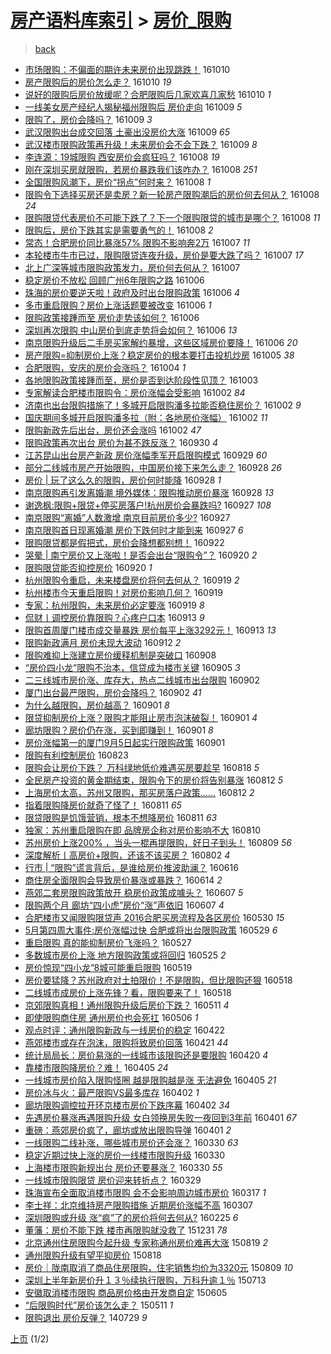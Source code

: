 [房产语料库索引](../../README.md)  > [房价_限购](房价_限购.md)
====
> [back](../README.md)

- [市场限购：不偏面的期许未来房价出现跳跌！](http://jkwz.applinzi.com/ittc/6887396341579252740.html#%E5%B8%82%E5%9C%BA%E9%99%90%E8%B4%AD%EF%BC%9A%E4%B8%8D%E5%81%8F%E9%9D%A2%E7%9A%84%E6%9C%9F%E8%AE%B8%E6%9C%AA%E6%9D%A5%E6%88%BF%E4%BB%B7%E5%87%BA%E7%8E%B0%E8%B7%B3%E8%B7%8C%EF%BC%81) 161010  
- [房产限购后的房价怎么走？](http://jkwz.applinzi.com/ittc/6887322892504663044.html#%E6%88%BF%E4%BA%A7%E9%99%90%E8%B4%AD%E5%90%8E%E7%9A%84%E6%88%BF%E4%BB%B7%E6%80%8E%E4%B9%88%E8%B5%B0%EF%BC%9F) 161010 *19* 
- [说好的限购后房价放缓呢？合肥限购后几家欢喜几家愁](http://jkwz.applinzi.com/ittc/6887314145107510277.html#%E8%AF%B4%E5%A5%BD%E7%9A%84%E9%99%90%E8%B4%AD%E5%90%8E%E6%88%BF%E4%BB%B7%E6%94%BE%E7%BC%93%E5%91%A2%EF%BC%9F%E5%90%88%E8%82%A5%E9%99%90%E8%B4%AD%E5%90%8E%E5%87%A0%E5%AE%B6%E6%AC%A2%E5%96%9C%E5%87%A0%E5%AE%B6%E6%84%81) 161010 *1* 
- [一线美女房产经纪人揭秘福州限购后 房价走向](http://jkwz.applinzi.com/ittc/6887074574469956612.html#%E4%B8%80%E7%BA%BF%E7%BE%8E%E5%A5%B3%E6%88%BF%E4%BA%A7%E7%BB%8F%E7%BA%AA%E4%BA%BA%E6%8F%AD%E7%A7%98%E7%A6%8F%E5%B7%9E%E9%99%90%E8%B4%AD%E5%90%8E+%E6%88%BF%E4%BB%B7%E8%B5%B0%E5%90%91) 161009 *5* 
- [限购了，房价会降吗？](http://jkwz.applinzi.com/ittc/6887059969295254533.html#%E9%99%90%E8%B4%AD%E4%BA%86%EF%BC%8C%E6%88%BF%E4%BB%B7%E4%BC%9A%E9%99%8D%E5%90%97%EF%BC%9F) 161009 *3* 
- [武汉限购出台成交回落 土豪出没房价大涨](http://jkwz.applinzi.com/ittc/6886912945279206405.html#%E6%AD%A6%E6%B1%89%E9%99%90%E8%B4%AD%E5%87%BA%E5%8F%B0%E6%88%90%E4%BA%A4%E5%9B%9E%E8%90%BD+%E5%9C%9F%E8%B1%AA%E5%87%BA%E6%B2%A1%E6%88%BF%E4%BB%B7%E5%A4%A7%E6%B6%A8) 161009 *65* 
- [武汉楼市限购政策再升级！未来房价会不会下跌？](http://jkwz.applinzi.com/ittc/6886895900835709956.html#%E6%AD%A6%E6%B1%89%E6%A5%BC%E5%B8%82%E9%99%90%E8%B4%AD%E6%94%BF%E7%AD%96%E5%86%8D%E5%8D%87%E7%BA%A7%EF%BC%81%E6%9C%AA%E6%9D%A5%E6%88%BF%E4%BB%B7%E4%BC%9A%E4%B8%8D%E4%BC%9A%E4%B8%8B%E8%B7%8C%EF%BC%9F) 161009 *8* 
- [李连源：19城限购 西安房价会疯狂吗？](http://jkwz.applinzi.com/ittc/6886741988900078596.html#%E6%9D%8E%E8%BF%9E%E6%BA%90%EF%BC%9A19%E5%9F%8E%E9%99%90%E8%B4%AD+%E8%A5%BF%E5%AE%89%E6%88%BF%E4%BB%B7%E4%BC%9A%E7%96%AF%E7%8B%82%E5%90%97%EF%BC%9F) 161008 *19* 
- [刚在深圳买房就限购，若房价暴跌我们该咋办？](http://jkwz.applinzi.com/ittc/6886678958958969861.html#%E5%88%9A%E5%9C%A8%E6%B7%B1%E5%9C%B3%E4%B9%B0%E6%88%BF%E5%B0%B1%E9%99%90%E8%B4%AD%EF%BC%8C%E8%8B%A5%E6%88%BF%E4%BB%B7%E6%9A%B4%E8%B7%8C%E6%88%91%E4%BB%AC%E8%AF%A5%E5%92%8B%E5%8A%9E%EF%BC%9F) 161008 *251* 
- [全国限购风潮下，房价“拐点”何时来？](http://jkwz.applinzi.com/ittc/6886568314112836613.html#%E5%85%A8%E5%9B%BD%E9%99%90%E8%B4%AD%E9%A3%8E%E6%BD%AE%E4%B8%8B%EF%BC%8C%E6%88%BF%E4%BB%B7%E2%80%9C%E6%8B%90%E7%82%B9%E2%80%9D%E4%BD%95%E6%97%B6%E6%9D%A5%EF%BC%9F) 161008 *1* 
- [限购令下选择买房还是卖房？新一轮房产限购潮后的房价何去何从？](http://jkwz.applinzi.com/ittc/6886632660687913988.html#%E9%99%90%E8%B4%AD%E4%BB%A4%E4%B8%8B%E9%80%89%E6%8B%A9%E4%B9%B0%E6%88%BF%E8%BF%98%E6%98%AF%E5%8D%96%E6%88%BF%EF%BC%9F%E6%96%B0%E4%B8%80%E8%BD%AE%E6%88%BF%E4%BA%A7%E9%99%90%E8%B4%AD%E6%BD%AE%E5%90%8E%E7%9A%84%E6%88%BF%E4%BB%B7%E4%BD%95%E5%8E%BB%E4%BD%95%E4%BB%8E%EF%BC%9F) 161008 *24* 
- [限购限贷代表房价不可能下跌了？下一个限购限贷的城市是哪个？](http://jkwz.applinzi.com/ittc/6886574880669041669.html#%E9%99%90%E8%B4%AD%E9%99%90%E8%B4%B7%E4%BB%A3%E8%A1%A8%E6%88%BF%E4%BB%B7%E4%B8%8D%E5%8F%AF%E8%83%BD%E4%B8%8B%E8%B7%8C%E4%BA%86%EF%BC%9F%E4%B8%8B%E4%B8%80%E4%B8%AA%E9%99%90%E8%B4%AD%E9%99%90%E8%B4%B7%E7%9A%84%E5%9F%8E%E5%B8%82%E6%98%AF%E5%93%AA%E4%B8%AA%EF%BC%9F) 161008 *11* 
- [限购后，房价下跌其实是需要勇气的！](http://jkwz.applinzi.com/ittc/6886572727372088325.html#%E9%99%90%E8%B4%AD%E5%90%8E%EF%BC%8C%E6%88%BF%E4%BB%B7%E4%B8%8B%E8%B7%8C%E5%85%B6%E5%AE%9E%E6%98%AF%E9%9C%80%E8%A6%81%E5%8B%87%E6%B0%94%E7%9A%84%EF%BC%81) 161008 *2* 
- [常态！合肥房价同比暴涨57%  限购不影响奔2万](http://jkwz.applinzi.com/ittc/6886213222297764868.html#%E5%B8%B8%E6%80%81%EF%BC%81%E5%90%88%E8%82%A5%E6%88%BF%E4%BB%B7%E5%90%8C%E6%AF%94%E6%9A%B4%E6%B6%A857%25++%E9%99%90%E8%B4%AD%E4%B8%8D%E5%BD%B1%E5%93%8D%E5%A5%942%E4%B8%87) 161007 *11* 
- [本轮楼市牛市已过，限购限贷连夜升级，房价是要大跌了吗？](http://jkwz.applinzi.com/ittc/6886187392951649284.html#%E6%9C%AC%E8%BD%AE%E6%A5%BC%E5%B8%82%E7%89%9B%E5%B8%82%E5%B7%B2%E8%BF%87%EF%BC%8C%E9%99%90%E8%B4%AD%E9%99%90%E8%B4%B7%E8%BF%9E%E5%A4%9C%E5%8D%87%E7%BA%A7%EF%BC%8C%E6%88%BF%E4%BB%B7%E6%98%AF%E8%A6%81%E5%A4%A7%E8%B7%8C%E4%BA%86%E5%90%97%EF%BC%9F) 161007 *17* 
- [北上广深等城市限购政策发力，房价何去何从？](http://jkwz.applinzi.com/ittc/6886060406891611141.html#%E5%8C%97%E4%B8%8A%E5%B9%BF%E6%B7%B1%E7%AD%89%E5%9F%8E%E5%B8%82%E9%99%90%E8%B4%AD%E6%94%BF%E7%AD%96%E5%8F%91%E5%8A%9B%EF%BC%8C%E6%88%BF%E4%BB%B7%E4%BD%95%E5%8E%BB%E4%BD%95%E4%BB%8E%EF%BC%9F) 161007  
- [稳定房价不放松 回顾广州6年限购之路](http://jkwz.applinzi.com/ittc/6885984394757538821.html#%E7%A8%B3%E5%AE%9A%E6%88%BF%E4%BB%B7%E4%B8%8D%E6%94%BE%E6%9D%BE+%E5%9B%9E%E9%A1%BE%E5%B9%BF%E5%B7%9E6%E5%B9%B4%E9%99%90%E8%B4%AD%E4%B9%8B%E8%B7%AF) 161006  
- [珠海的房价要逆天啦！政府及时出台限购政策](http://jkwz.applinzi.com/ittc/6885933366318203909.html#%E7%8F%A0%E6%B5%B7%E7%9A%84%E6%88%BF%E4%BB%B7%E8%A6%81%E9%80%86%E5%A4%A9%E5%95%A6%EF%BC%81%E6%94%BF%E5%BA%9C%E5%8F%8A%E6%97%B6%E5%87%BA%E5%8F%B0%E9%99%90%E8%B4%AD%E6%94%BF%E7%AD%96) 161006 *4* 
- [多市重启限购？房价上涨话题要被改变](http://jkwz.applinzi.com/ittc/6885833972336034820.html#%E5%A4%9A%E5%B8%82%E9%87%8D%E5%90%AF%E9%99%90%E8%B4%AD%EF%BC%9F%E6%88%BF%E4%BB%B7%E4%B8%8A%E6%B6%A8%E8%AF%9D%E9%A2%98%E8%A6%81%E8%A2%AB%E6%94%B9%E5%8F%98) 161006 *1* 
- [限购政策接踵而至 房价走势该如何？](http://jkwz.applinzi.com/ittc/6885916828852814853.html#%E9%99%90%E8%B4%AD%E6%94%BF%E7%AD%96%E6%8E%A5%E8%B8%B5%E8%80%8C%E8%87%B3+%E6%88%BF%E4%BB%B7%E8%B5%B0%E5%8A%BF%E8%AF%A5%E5%A6%82%E4%BD%95%EF%BC%9F) 161006  
- [深圳再次限购 中山房价到底走势将会如何？](http://jkwz.applinzi.com/ittc/6885891318215083013.html#%E6%B7%B1%E5%9C%B3%E5%86%8D%E6%AC%A1%E9%99%90%E8%B4%AD+%E4%B8%AD%E5%B1%B1%E6%88%BF%E4%BB%B7%E5%88%B0%E5%BA%95%E8%B5%B0%E5%8A%BF%E5%B0%86%E4%BC%9A%E5%A6%82%E4%BD%95%EF%BC%9F) 161006 *13* 
- [南京限购升级后二手房买家解约暴增，这些区域房价要降！](http://jkwz.applinzi.com/ittc/6885855713338852357.html#%E5%8D%97%E4%BA%AC%E9%99%90%E8%B4%AD%E5%8D%87%E7%BA%A7%E5%90%8E%E4%BA%8C%E6%89%8B%E6%88%BF%E4%B9%B0%E5%AE%B6%E8%A7%A3%E7%BA%A6%E6%9A%B4%E5%A2%9E%EF%BC%8C%E8%BF%99%E4%BA%9B%E5%8C%BA%E5%9F%9F%E6%88%BF%E4%BB%B7%E8%A6%81%E9%99%8D%EF%BC%81) 161006 *20* 
- [房产限购=抑制房价上涨？稳定房价的根本要打击投机炒房](http://jkwz.applinzi.com/ittc/6885480806264341509.html#%E6%88%BF%E4%BA%A7%E9%99%90%E8%B4%AD%3D%E6%8A%91%E5%88%B6%E6%88%BF%E4%BB%B7%E4%B8%8A%E6%B6%A8%EF%BC%9F%E7%A8%B3%E5%AE%9A%E6%88%BF%E4%BB%B7%E7%9A%84%E6%A0%B9%E6%9C%AC%E8%A6%81%E6%89%93%E5%87%BB%E6%8A%95%E6%9C%BA%E7%82%92%E6%88%BF) 161005 *38* 
- [合肥限购，安庆的房价会涨吗？](http://jkwz.applinzi.com/ittc/6885084132341711876.html#%E5%90%88%E8%82%A5%E9%99%90%E8%B4%AD%EF%BC%8C%E5%AE%89%E5%BA%86%E7%9A%84%E6%88%BF%E4%BB%B7%E4%BC%9A%E6%B6%A8%E5%90%97%EF%BC%9F) 161004 *1* 
- [各地限购政策接踵而至，房价是否到达阶段性见顶？](http://jkwz.applinzi.com/ittc/6884688327894107140.html#%E5%90%84%E5%9C%B0%E9%99%90%E8%B4%AD%E6%94%BF%E7%AD%96%E6%8E%A5%E8%B8%B5%E8%80%8C%E8%87%B3%EF%BC%8C%E6%88%BF%E4%BB%B7%E6%98%AF%E5%90%A6%E5%88%B0%E8%BE%BE%E9%98%B6%E6%AE%B5%E6%80%A7%E8%A7%81%E9%A1%B6%EF%BC%9F) 161003  
- [专家解读合肥楼市限购令：房价涨幅会受影响](http://jkwz.applinzi.com/ittc/6884530468027892740.html#%E4%B8%93%E5%AE%B6%E8%A7%A3%E8%AF%BB%E5%90%88%E8%82%A5%E6%A5%BC%E5%B8%82%E9%99%90%E8%B4%AD%E4%BB%A4%EF%BC%9A%E6%88%BF%E4%BB%B7%E6%B6%A8%E5%B9%85%E4%BC%9A%E5%8F%97%E5%BD%B1%E5%93%8D) 161002 *84* 
- [济南也出台限购措施了！多城开启限购潘多拉能否稳住房价？](http://jkwz.applinzi.com/ittc/6884454175919834117.html#%E6%B5%8E%E5%8D%97%E4%B9%9F%E5%87%BA%E5%8F%B0%E9%99%90%E8%B4%AD%E6%8E%AA%E6%96%BD%E4%BA%86%EF%BC%81%E5%A4%9A%E5%9F%8E%E5%BC%80%E5%90%AF%E9%99%90%E8%B4%AD%E6%BD%98%E5%A4%9A%E6%8B%89%E8%83%BD%E5%90%A6%E7%A8%B3%E4%BD%8F%E6%88%BF%E4%BB%B7%EF%BC%9F) 161002 *9* 
- [国庆期间多城开启限购潘多拉（附：各地房价涨幅）](http://jkwz.applinzi.com/ittc/6884383445307884548.html#%E5%9B%BD%E5%BA%86%E6%9C%9F%E9%97%B4%E5%A4%9A%E5%9F%8E%E5%BC%80%E5%90%AF%E9%99%90%E8%B4%AD%E6%BD%98%E5%A4%9A%E6%8B%89%EF%BC%88%E9%99%84%EF%BC%9A%E5%90%84%E5%9C%B0%E6%88%BF%E4%BB%B7%E6%B6%A8%E5%B9%85%EF%BC%89) 161002 *11* 
- [限购新政先后出台，房价还会涨吗](http://jkwz.applinzi.com/ittc/6884150212762797060.html#%E9%99%90%E8%B4%AD%E6%96%B0%E6%94%BF%E5%85%88%E5%90%8E%E5%87%BA%E5%8F%B0%EF%BC%8C%E6%88%BF%E4%BB%B7%E8%BF%98%E4%BC%9A%E6%B6%A8%E5%90%97) 161002 *47* 
- [限购政策再次出台 房价为甚不跌反涨？](http://jkwz.applinzi.com/ittc/6883573021108864005.html#%E9%99%90%E8%B4%AD%E6%94%BF%E7%AD%96%E5%86%8D%E6%AC%A1%E5%87%BA%E5%8F%B0+%E6%88%BF%E4%BB%B7%E4%B8%BA%E7%94%9A%E4%B8%8D%E8%B7%8C%E5%8F%8D%E6%B6%A8%EF%BC%9F) 160930 *4* 
- [江苏昆山出台房产新政 房价涨幅季军开启限购模式](http://jkwz.applinzi.com/ittc/6883061027003974660.html#%E6%B1%9F%E8%8B%8F%E6%98%86%E5%B1%B1%E5%87%BA%E5%8F%B0%E6%88%BF%E4%BA%A7%E6%96%B0%E6%94%BF+%E6%88%BF%E4%BB%B7%E6%B6%A8%E5%B9%85%E5%AD%A3%E5%86%9B%E5%BC%80%E5%90%AF%E9%99%90%E8%B4%AD%E6%A8%A1%E5%BC%8F) 160929 *60* 
- [部分二线城市房产开始限购，中国房价接下来怎么走？](http://jkwz.applinzi.com/ittc/6882916447675745284.html#%E9%83%A8%E5%88%86%E4%BA%8C%E7%BA%BF%E5%9F%8E%E5%B8%82%E6%88%BF%E4%BA%A7%E5%BC%80%E5%A7%8B%E9%99%90%E8%B4%AD%EF%BC%8C%E4%B8%AD%E5%9B%BD%E6%88%BF%E4%BB%B7%E6%8E%A5%E4%B8%8B%E6%9D%A5%E6%80%8E%E4%B9%88%E8%B5%B0%EF%BC%9F) 160928 *26* 
- [房价 | 玩了这么久的限购，房价何时能降](http://jkwz.applinzi.com/ittc/6882869799285163013.html#%E6%88%BF%E4%BB%B7+%7C+%E7%8E%A9%E4%BA%86%E8%BF%99%E4%B9%88%E4%B9%85%E7%9A%84%E9%99%90%E8%B4%AD%EF%BC%8C%E6%88%BF%E4%BB%B7%E4%BD%95%E6%97%B6%E8%83%BD%E9%99%8D) 160928 *1* 
- [南京限购再引发离婚潮 境外媒体：限购推动房价暴涨](http://jkwz.applinzi.com/ittc/6882857536356631557.html#%E5%8D%97%E4%BA%AC%E9%99%90%E8%B4%AD%E5%86%8D%E5%BC%95%E5%8F%91%E7%A6%BB%E5%A9%9A%E6%BD%AE+%E5%A2%83%E5%A4%96%E5%AA%92%E4%BD%93%EF%BC%9A%E9%99%90%E8%B4%AD%E6%8E%A8%E5%8A%A8%E6%88%BF%E4%BB%B7%E6%9A%B4%E6%B6%A8) 160928 *13* 
- [谢逸枫:限购+限贷+停买房落户!杭州房价会暴跌吗?](http://jkwz.applinzi.com/ittc/6882671312744498181.html#%E8%B0%A2%E9%80%B8%E6%9E%AB%3A%E9%99%90%E8%B4%AD%2B%E9%99%90%E8%B4%B7%2B%E5%81%9C%E4%B9%B0%E6%88%BF%E8%90%BD%E6%88%B7%21%E6%9D%AD%E5%B7%9E%E6%88%BF%E4%BB%B7%E4%BC%9A%E6%9A%B4%E8%B7%8C%E5%90%97%3F) 160927 *108* 
- [南京限购“离婚”人数激增 南京目前房价多少?](http://jkwz.applinzi.com/ittc/6882549853514630148.html#%E5%8D%97%E4%BA%AC%E9%99%90%E8%B4%AD%E2%80%9C%E7%A6%BB%E5%A9%9A%E2%80%9D%E4%BA%BA%E6%95%B0%E6%BF%80%E5%A2%9E+%E5%8D%97%E4%BA%AC%E7%9B%AE%E5%89%8D%E6%88%BF%E4%BB%B7%E5%A4%9A%E5%B0%91%3F) 160927  
- [南京限购首日现离婚潮 房价下跌何时才能到来](http://jkwz.applinzi.com/ittc/6882578894279934981.html#%E5%8D%97%E4%BA%AC%E9%99%90%E8%B4%AD%E9%A6%96%E6%97%A5%E7%8E%B0%E7%A6%BB%E5%A9%9A%E6%BD%AE+%E6%88%BF%E4%BB%B7%E4%B8%8B%E8%B7%8C%E4%BD%95%E6%97%B6%E6%89%8D%E8%83%BD%E5%88%B0%E6%9D%A5) 160927 *6* 
- [限购限贷都是假把式，房价会降想都别想！](http://jkwz.applinzi.com/ittc/6880780068665689092.html#%E9%99%90%E8%B4%AD%E9%99%90%E8%B4%B7%E9%83%BD%E6%98%AF%E5%81%87%E6%8A%8A%E5%BC%8F%EF%BC%8C%E6%88%BF%E4%BB%B7%E4%BC%9A%E9%99%8D%E6%83%B3%E9%83%BD%E5%88%AB%E6%83%B3%EF%BC%81) 160922  
- [哭晕 | 南宁房价又上涨啦！是否会出台“限购令”？](http://jkwz.applinzi.com/ittc/6879917783214720005.html#%E5%93%AD%E6%99%95+%7C+%E5%8D%97%E5%AE%81%E6%88%BF%E4%BB%B7%E5%8F%88%E4%B8%8A%E6%B6%A8%E5%95%A6%EF%BC%81%E6%98%AF%E5%90%A6%E4%BC%9A%E5%87%BA%E5%8F%B0%E2%80%9C%E9%99%90%E8%B4%AD%E4%BB%A4%E2%80%9D%EF%BC%9F) 160920 *2* 
- [限购限贷能否抑控房价](http://jkwz.applinzi.com/ittc/6879902154390782980.html#%E9%99%90%E8%B4%AD%E9%99%90%E8%B4%B7%E8%83%BD%E5%90%A6%E6%8A%91%E6%8E%A7%E6%88%BF%E4%BB%B7) 160920 *1* 
- [杭州限购令重启，未来楼盘房价将何去何从？](http://jkwz.applinzi.com/ittc/6879631761616667652.html#%E6%9D%AD%E5%B7%9E%E9%99%90%E8%B4%AD%E4%BB%A4%E9%87%8D%E5%90%AF%EF%BC%8C%E6%9C%AA%E6%9D%A5%E6%A5%BC%E7%9B%98%E6%88%BF%E4%BB%B7%E5%B0%86%E4%BD%95%E5%8E%BB%E4%BD%95%E4%BB%8E%EF%BC%9F) 160919 *2* 
- [杭州楼市今天重启限购！对房价影响几何？](http://jkwz.applinzi.com/ittc/6879599874164655108.html#%E6%9D%AD%E5%B7%9E%E6%A5%BC%E5%B8%82%E4%BB%8A%E5%A4%A9%E9%87%8D%E5%90%AF%E9%99%90%E8%B4%AD%EF%BC%81%E5%AF%B9%E6%88%BF%E4%BB%B7%E5%BD%B1%E5%93%8D%E5%87%A0%E4%BD%95%EF%BC%9F) 160919  
- [专家：杭州限购，未来房价必定要涨](http://jkwz.applinzi.com/ittc/6879513381672846341.html#%E4%B8%93%E5%AE%B6%EF%BC%9A%E6%9D%AD%E5%B7%9E%E9%99%90%E8%B4%AD%EF%BC%8C%E6%9C%AA%E6%9D%A5%E6%88%BF%E4%BB%B7%E5%BF%85%E5%AE%9A%E8%A6%81%E6%B6%A8) 160919 *8* 
- [侃财丨调控房价靠限购？心疼户口本](http://jkwz.applinzi.com/ittc/6877472003933602821.html#%E4%BE%83%E8%B4%A2%E4%B8%A8%E8%B0%83%E6%8E%A7%E6%88%BF%E4%BB%B7%E9%9D%A0%E9%99%90%E8%B4%AD%EF%BC%9F%E5%BF%83%E7%96%BC%E6%88%B7%E5%8F%A3%E6%9C%AC) 160913 *9* 
- [限购首周厦门楼市成交量暴跌 房价每平上涨3292元！](http://jkwz.applinzi.com/ittc/6877414720822313989.html#%E9%99%90%E8%B4%AD%E9%A6%96%E5%91%A8%E5%8E%A6%E9%97%A8%E6%A5%BC%E5%B8%82%E6%88%90%E4%BA%A4%E9%87%8F%E6%9A%B4%E8%B7%8C+%E6%88%BF%E4%BB%B7%E6%AF%8F%E5%B9%B3%E4%B8%8A%E6%B6%A83292%E5%85%83%EF%BC%81) 160913 *13* 
- [限购新政满月 房价未现大波动](http://jkwz.applinzi.com/ittc/6876912565493433349.html#%E9%99%90%E8%B4%AD%E6%96%B0%E6%94%BF%E6%BB%A1%E6%9C%88+%E6%88%BF%E4%BB%B7%E6%9C%AA%E7%8E%B0%E5%A4%A7%E6%B3%A2%E5%8A%A8) 160912 *2* 
- [限购难抑上涨建立房价缓释机制是突破口](http://jkwz.applinzi.com/ittc/6875426832215704581.html#%E9%99%90%E8%B4%AD%E9%9A%BE%E6%8A%91%E4%B8%8A%E6%B6%A8%E5%BB%BA%E7%AB%8B%E6%88%BF%E4%BB%B7%E7%BC%93%E9%87%8A%E6%9C%BA%E5%88%B6%E6%98%AF%E7%AA%81%E7%A0%B4%E5%8F%A3) 160908  
- [“房价四小龙”限购不治本，信贷成为楼市关键](http://jkwz.applinzi.com/ittc/6874377987524396037.html#%E2%80%9C%E6%88%BF%E4%BB%B7%E5%9B%9B%E5%B0%8F%E9%BE%99%E2%80%9D%E9%99%90%E8%B4%AD%E4%B8%8D%E6%B2%BB%E6%9C%AC%EF%BC%8C%E4%BF%A1%E8%B4%B7%E6%88%90%E4%B8%BA%E6%A5%BC%E5%B8%82%E5%85%B3%E9%94%AE) 160905 *3* 
- [二三线城市房价涨、库存大，热点二线城市出台限购](http://jkwz.applinzi.com/ittc/6873279556869424132.html#%E4%BA%8C%E4%B8%89%E7%BA%BF%E5%9F%8E%E5%B8%82%E6%88%BF%E4%BB%B7%E6%B6%A8%E3%80%81%E5%BA%93%E5%AD%98%E5%A4%A7%EF%BC%8C%E7%83%AD%E7%82%B9%E4%BA%8C%E7%BA%BF%E5%9F%8E%E5%B8%82%E5%87%BA%E5%8F%B0%E9%99%90%E8%B4%AD) 160902  
- [厦门出台最严限购，房价会降吗？](http://jkwz.applinzi.com/ittc/6873251164350579717.html#%E5%8E%A6%E9%97%A8%E5%87%BA%E5%8F%B0%E6%9C%80%E4%B8%A5%E9%99%90%E8%B4%AD%EF%BC%8C%E6%88%BF%E4%BB%B7%E4%BC%9A%E9%99%8D%E5%90%97%EF%BC%9F) 160902 *41* 
- [为什么越限购，房价越高？](http://jkwz.applinzi.com/ittc/6872915514082460677.html#%E4%B8%BA%E4%BB%80%E4%B9%88%E8%B6%8A%E9%99%90%E8%B4%AD%EF%BC%8C%E6%88%BF%E4%BB%B7%E8%B6%8A%E9%AB%98%EF%BC%9F) 160901 *8* 
- [限贷抑制房价上涨？限购才能阻止房市泡沫破裂！](http://jkwz.applinzi.com/ittc/6872890467712238596.html#%E9%99%90%E8%B4%B7%E6%8A%91%E5%88%B6%E6%88%BF%E4%BB%B7%E4%B8%8A%E6%B6%A8%EF%BC%9F%E9%99%90%E8%B4%AD%E6%89%8D%E8%83%BD%E9%98%BB%E6%AD%A2%E6%88%BF%E5%B8%82%E6%B3%A1%E6%B2%AB%E7%A0%B4%E8%A3%82%EF%BC%81) 160901 *4* 
- [廊坊限购？房价仍在涨，买到即赚到！](http://jkwz.applinzi.com/ittc/6872889057461404676.html#%E5%BB%8A%E5%9D%8A%E9%99%90%E8%B4%AD%EF%BC%9F%E6%88%BF%E4%BB%B7%E4%BB%8D%E5%9C%A8%E6%B6%A8%EF%BC%8C%E4%B9%B0%E5%88%B0%E5%8D%B3%E8%B5%9A%E5%88%B0%EF%BC%81) 160901 *8* 
- [房价涨幅第一的厦门9月5日起实行限购政策](http://jkwz.applinzi.com/ittc/6872840944289842181.html#%E6%88%BF%E4%BB%B7%E6%B6%A8%E5%B9%85%E7%AC%AC%E4%B8%80%E7%9A%84%E5%8E%A6%E9%97%A89%E6%9C%885%E6%97%A5%E8%B5%B7%E5%AE%9E%E8%A1%8C%E9%99%90%E8%B4%AD%E6%94%BF%E7%AD%96) 160901  
- [限购有利控制房价](http://jkwz.applinzi.com/ittc/6869399485284877316.html#%E9%99%90%E8%B4%AD%E6%9C%89%E5%88%A9%E6%8E%A7%E5%88%B6%E6%88%BF%E4%BB%B7) 160823  
- [限购会让房价下跌？ 万科绿地低价难遇买房要趁早](http://jkwz.applinzi.com/ittc/6867597883561477124.html#%E9%99%90%E8%B4%AD%E4%BC%9A%E8%AE%A9%E6%88%BF%E4%BB%B7%E4%B8%8B%E8%B7%8C%EF%BC%9F+%E4%B8%87%E7%A7%91%E7%BB%BF%E5%9C%B0%E4%BD%8E%E4%BB%B7%E9%9A%BE%E9%81%87%E4%B9%B0%E6%88%BF%E8%A6%81%E8%B6%81%E6%97%A9) 160818 *5* 
- [全民房产投资的黄金期结束，限购令下的房价将告别暴涨](http://jkwz.applinzi.com/ittc/6865592973802341380.html#%E5%85%A8%E6%B0%91%E6%88%BF%E4%BA%A7%E6%8A%95%E8%B5%84%E7%9A%84%E9%BB%84%E9%87%91%E6%9C%9F%E7%BB%93%E6%9D%9F%EF%BC%8C%E9%99%90%E8%B4%AD%E4%BB%A4%E4%B8%8B%E7%9A%84%E6%88%BF%E4%BB%B7%E5%B0%86%E5%91%8A%E5%88%AB%E6%9A%B4%E6%B6%A8) 160812 *5* 
- [上海房价太高，苏州又限购，那买房落户政策……](http://jkwz.applinzi.com/ittc/6865500833814414340.html#%E4%B8%8A%E6%B5%B7%E6%88%BF%E4%BB%B7%E5%A4%AA%E9%AB%98%EF%BC%8C%E8%8B%8F%E5%B7%9E%E5%8F%88%E9%99%90%E8%B4%AD%EF%BC%8C%E9%82%A3%E4%B9%B0%E6%88%BF%E8%90%BD%E6%88%B7%E6%94%BF%E7%AD%96%E2%80%A6%E2%80%A6) 160812 *2* 
- [指着限购降房价就奇了怪了！](http://jkwz.applinzi.com/ittc/6864992948378403844.html#%E6%8C%87%E7%9D%80%E9%99%90%E8%B4%AD%E9%99%8D%E6%88%BF%E4%BB%B7%E5%B0%B1%E5%A5%87%E4%BA%86%E6%80%AA%E4%BA%86%EF%BC%81) 160811 *65* 
- [限贷限购是饥饿营销，根本不想降房价](http://jkwz.applinzi.com/ittc/6864992948613284869.html#%E9%99%90%E8%B4%B7%E9%99%90%E8%B4%AD%E6%98%AF%E9%A5%A5%E9%A5%BF%E8%90%A5%E9%94%80%EF%BC%8C%E6%A0%B9%E6%9C%AC%E4%B8%8D%E6%83%B3%E9%99%8D%E6%88%BF%E4%BB%B7) 160811 *63* 
- [独家：苏州重启限购在即 品牌房企称对房价影响不大](http://jkwz.applinzi.com/ittc/6864688381203842053.html#%E7%8B%AC%E5%AE%B6%EF%BC%9A%E8%8B%8F%E5%B7%9E%E9%87%8D%E5%90%AF%E9%99%90%E8%B4%AD%E5%9C%A8%E5%8D%B3+%E5%93%81%E7%89%8C%E6%88%BF%E4%BC%81%E7%A7%B0%E5%AF%B9%E6%88%BF%E4%BB%B7%E5%BD%B1%E5%93%8D%E4%B8%8D%E5%A4%A7) 160810  
- [苏州房价上涨200% ，当头一棍再提限购，好日子到头！](http://jkwz.applinzi.com/ittc/6864451351236576260.html#%E8%8B%8F%E5%B7%9E%E6%88%BF%E4%BB%B7%E4%B8%8A%E6%B6%A8200%25+%EF%BC%8C%E5%BD%93%E5%A4%B4%E4%B8%80%E6%A3%8D%E5%86%8D%E6%8F%90%E9%99%90%E8%B4%AD%EF%BC%8C%E5%A5%BD%E6%97%A5%E5%AD%90%E5%88%B0%E5%A4%B4%EF%BC%81) 160809 *56* 
- [深度解析丨高房价+限购，还该不该买房？](http://jkwz.applinzi.com/ittc/6861708920015553541.html#%E6%B7%B1%E5%BA%A6%E8%A7%A3%E6%9E%90%E4%B8%A8%E9%AB%98%E6%88%BF%E4%BB%B7%2B%E9%99%90%E8%B4%AD%EF%BC%8C%E8%BF%98%E8%AF%A5%E4%B8%8D%E8%AF%A5%E4%B9%B0%E6%88%BF%EF%BC%9F) 160802 *4* 
- [行市 | “限购”谎言背后，是谁给房价推波助澜？](http://jkwz.applinzi.com/ittc/6844214210728559620.html#%E8%A1%8C%E5%B8%82+%7C+%E2%80%9C%E9%99%90%E8%B4%AD%E2%80%9D%E8%B0%8E%E8%A8%80%E8%83%8C%E5%90%8E%EF%BC%8C%E6%98%AF%E8%B0%81%E7%BB%99%E6%88%BF%E4%BB%B7%E6%8E%A8%E6%B3%A2%E5%8A%A9%E6%BE%9C%EF%BC%9F) 160616  
- [商住房全面限购会导致房价暴涨或暴跌？](http://jkwz.applinzi.com/ittc/6843583165888988165.html#%E5%95%86%E4%BD%8F%E6%88%BF%E5%85%A8%E9%9D%A2%E9%99%90%E8%B4%AD%E4%BC%9A%E5%AF%BC%E8%87%B4%E6%88%BF%E4%BB%B7%E6%9A%B4%E6%B6%A8%E6%88%96%E6%9A%B4%E8%B7%8C%EF%BC%9F) 160614 *2* 
- [燕郊二套房限购政策放开 稳房价政策成噱头？](http://jkwz.applinzi.com/ittc/6840973954793341957.html#%E7%87%95%E9%83%8A%E4%BA%8C%E5%A5%97%E6%88%BF%E9%99%90%E8%B4%AD%E6%94%BF%E7%AD%96%E6%94%BE%E5%BC%80+%E7%A8%B3%E6%88%BF%E4%BB%B7%E6%94%BF%E7%AD%96%E6%88%90%E5%99%B1%E5%A4%B4%EF%BC%9F) 160607 *5* 
- [限购两个月  廊坊“四小虎”房价“涨”声依旧](http://jkwz.applinzi.com/ittc/6840927351206315013.html#%E9%99%90%E8%B4%AD%E4%B8%A4%E4%B8%AA%E6%9C%88++%E5%BB%8A%E5%9D%8A%E2%80%9C%E5%9B%9B%E5%B0%8F%E8%99%8E%E2%80%9D%E6%88%BF%E4%BB%B7%E2%80%9C%E6%B6%A8%E2%80%9D%E5%A3%B0%E4%BE%9D%E6%97%A7) 160607 *4* 
- [合肥楼市又闻限购限贷声 2016合肥买房流程及各区房价](http://jkwz.applinzi.com/ittc/6837978080450446340.html#%E5%90%88%E8%82%A5%E6%A5%BC%E5%B8%82%E5%8F%88%E9%97%BB%E9%99%90%E8%B4%AD%E9%99%90%E8%B4%B7%E5%A3%B0+2016%E5%90%88%E8%82%A5%E4%B9%B0%E6%88%BF%E6%B5%81%E7%A8%8B%E5%8F%8A%E5%90%84%E5%8C%BA%E6%88%BF%E4%BB%B7) 160530 *15* 
- [5月第四周大事件:房价涨幅过快 合肥或将出台限购政策](http://jkwz.applinzi.com/ittc/6837539045043078149.html#5%E6%9C%88%E7%AC%AC%E5%9B%9B%E5%91%A8%E5%A4%A7%E4%BA%8B%E4%BB%B6%3A%E6%88%BF%E4%BB%B7%E6%B6%A8%E5%B9%85%E8%BF%87%E5%BF%AB+%E5%90%88%E8%82%A5%E6%88%96%E5%B0%86%E5%87%BA%E5%8F%B0%E9%99%90%E8%B4%AD%E6%94%BF%E7%AD%96) 160529 *6* 
- [重启限购 真的能抑制房价飞涨吗？](http://jkwz.applinzi.com/ittc/6836687739097187332.html#%E9%87%8D%E5%90%AF%E9%99%90%E8%B4%AD+%E7%9C%9F%E7%9A%84%E8%83%BD%E6%8A%91%E5%88%B6%E6%88%BF%E4%BB%B7%E9%A3%9E%E6%B6%A8%E5%90%97%EF%BC%9F) 160527  
- [多数城市房价上涨 地方限购政策或将回归](http://jkwz.applinzi.com/ittc/6836169755928822788.html#%E5%A4%9A%E6%95%B0%E5%9F%8E%E5%B8%82%E6%88%BF%E4%BB%B7%E4%B8%8A%E6%B6%A8+%E5%9C%B0%E6%96%B9%E9%99%90%E8%B4%AD%E6%94%BF%E7%AD%96%E6%88%96%E5%B0%86%E5%9B%9E%E5%BD%92) 160525 *2* 
- [房价惊现“四小龙”8城可能重启限购](http://jkwz.applinzi.com/ittc/6833864898823848964.html#%E6%88%BF%E4%BB%B7%E6%83%8A%E7%8E%B0%E2%80%9C%E5%9B%9B%E5%B0%8F%E9%BE%99%E2%80%9D8%E5%9F%8E%E5%8F%AF%E8%83%BD%E9%87%8D%E5%90%AF%E9%99%90%E8%B4%AD) 160519  
- [房价要猛降？苏州政府对土拍限价！不是限购，但比限购还狠](http://jkwz.applinzi.com/ittc/6833691535987966980.html#%E6%88%BF%E4%BB%B7%E8%A6%81%E7%8C%9B%E9%99%8D%EF%BC%9F%E8%8B%8F%E5%B7%9E%E6%94%BF%E5%BA%9C%E5%AF%B9%E5%9C%9F%E6%8B%8D%E9%99%90%E4%BB%B7%EF%BC%81%E4%B8%8D%E6%98%AF%E9%99%90%E8%B4%AD%EF%BC%8C%E4%BD%86%E6%AF%94%E9%99%90%E8%B4%AD%E8%BF%98%E7%8B%A0) 160518  
- [二线城市成房价上涨先锋？看，限购要来了！](http://jkwz.applinzi.com/ittc/6833625309509059589.html#%E4%BA%8C%E7%BA%BF%E5%9F%8E%E5%B8%82%E6%88%90%E6%88%BF%E4%BB%B7%E4%B8%8A%E6%B6%A8%E5%85%88%E9%94%8B%EF%BC%9F%E7%9C%8B%EF%BC%8C%E9%99%90%E8%B4%AD%E8%A6%81%E6%9D%A5%E4%BA%86%EF%BC%81) 160518  
- [京郊限购真相！通州限购升级后房价下跌？](http://jkwz.applinzi.com/ittc/6831097329331209221.html#%E4%BA%AC%E9%83%8A%E9%99%90%E8%B4%AD%E7%9C%9F%E7%9B%B8%EF%BC%81%E9%80%9A%E5%B7%9E%E9%99%90%E8%B4%AD%E5%8D%87%E7%BA%A7%E5%90%8E%E6%88%BF%E4%BB%B7%E4%B8%8B%E8%B7%8C%EF%BC%9F) 160511 *4* 
- [即使限购商住房 通州房价也会死扛](http://jkwz.applinzi.com/ittc/6828896735908594693.html#%E5%8D%B3%E4%BD%BF%E9%99%90%E8%B4%AD%E5%95%86%E4%BD%8F%E6%88%BF+%E9%80%9A%E5%B7%9E%E6%88%BF%E4%BB%B7%E4%B9%9F%E4%BC%9A%E6%AD%BB%E6%89%9B) 160506 *1* 
- [观点时评：通州限购新政与一线房价的稳定](http://jkwz.applinzi.com/ittc/6823713647213675525.html#%E8%A7%82%E7%82%B9%E6%97%B6%E8%AF%84%EF%BC%9A%E9%80%9A%E5%B7%9E%E9%99%90%E8%B4%AD%E6%96%B0%E6%94%BF%E4%B8%8E%E4%B8%80%E7%BA%BF%E6%88%BF%E4%BB%B7%E7%9A%84%E7%A8%B3%E5%AE%9A) 160422  
- [燕郊楼市或存在泡沫，限购将致房价回落](http://jkwz.applinzi.com/ittc/6823487467688559621.html#%E7%87%95%E9%83%8A%E6%A5%BC%E5%B8%82%E6%88%96%E5%AD%98%E5%9C%A8%E6%B3%A1%E6%B2%AB%EF%BC%8C%E9%99%90%E8%B4%AD%E5%B0%86%E8%87%B4%E6%88%BF%E4%BB%B7%E5%9B%9E%E8%90%BD) 160421 *44* 
- [统计局局长：房价易涨的一线城市该限购还是要限购](http://jkwz.applinzi.com/ittc/6823097320090371077.html#%E7%BB%9F%E8%AE%A1%E5%B1%80%E5%B1%80%E9%95%BF%EF%BC%9A%E6%88%BF%E4%BB%B7%E6%98%93%E6%B6%A8%E7%9A%84%E4%B8%80%E7%BA%BF%E5%9F%8E%E5%B8%82%E8%AF%A5%E9%99%90%E8%B4%AD%E8%BF%98%E6%98%AF%E8%A6%81%E9%99%90%E8%B4%AD) 160420 *4* 
- [靠楼市限购降房价？难！](http://jkwz.applinzi.com/ittc/6816017739055367173.html#%E9%9D%A0%E6%A5%BC%E5%B8%82%E9%99%90%E8%B4%AD%E9%99%8D%E6%88%BF%E4%BB%B7%EF%BC%9F%E9%9A%BE%EF%BC%81) 160405 *24* 
- [一线城市房价陷入限购怪圈 越是限购越是涨 无法避免](http://jkwz.applinzi.com/ittc/6817139807213847556.html#%E4%B8%80%E7%BA%BF%E5%9F%8E%E5%B8%82%E6%88%BF%E4%BB%B7%E9%99%B7%E5%85%A5%E9%99%90%E8%B4%AD%E6%80%AA%E5%9C%88+%E8%B6%8A%E6%98%AF%E9%99%90%E8%B4%AD%E8%B6%8A%E6%98%AF%E6%B6%A8+%E6%97%A0%E6%B3%95%E9%81%BF%E5%85%8D) 160405 *21* 
- [房价冰与火：最严限购VS最多库存](http://jkwz.applinzi.com/ittc/6816612533037171716.html#%E6%88%BF%E4%BB%B7%E5%86%B0%E4%B8%8E%E7%81%AB%EF%BC%9A%E6%9C%80%E4%B8%A5%E9%99%90%E8%B4%ADVS%E6%9C%80%E5%A4%9A%E5%BA%93%E5%AD%98) 160402 *1* 
- [廊坊限购调控拉开环京楼市房价下跌序幕](http://jkwz.applinzi.com/ittc/6816412340362675204.html#%E5%BB%8A%E5%9D%8A%E9%99%90%E8%B4%AD%E8%B0%83%E6%8E%A7%E6%8B%89%E5%BC%80%E7%8E%AF%E4%BA%AC%E6%A5%BC%E5%B8%82%E6%88%BF%E4%BB%B7%E4%B8%8B%E8%B7%8C%E5%BA%8F%E5%B9%95) 160402 *34* 
- [先遇房价暴涨再遇限购升级 女白领换房失败一夜回到3年前](http://jkwz.applinzi.com/ittc/6816193640703460356.html#%E5%85%88%E9%81%87%E6%88%BF%E4%BB%B7%E6%9A%B4%E6%B6%A8%E5%86%8D%E9%81%87%E9%99%90%E8%B4%AD%E5%8D%87%E7%BA%A7+%E5%A5%B3%E7%99%BD%E9%A2%86%E6%8D%A2%E6%88%BF%E5%A4%B1%E8%B4%A5%E4%B8%80%E5%A4%9C%E5%9B%9E%E5%88%B03%E5%B9%B4%E5%89%8D) 160401 *67* 
- [重磅：燕郊房价疯了，廊坊或放出限购导弹](http://jkwz.applinzi.com/ittc/6816112017815372805.html#%E9%87%8D%E7%A3%85%EF%BC%9A%E7%87%95%E9%83%8A%E6%88%BF%E4%BB%B7%E7%96%AF%E4%BA%86%EF%BC%8C%E5%BB%8A%E5%9D%8A%E6%88%96%E6%94%BE%E5%87%BA%E9%99%90%E8%B4%AD%E5%AF%BC%E5%BC%B9) 160401 *2* 
- [一线限购二线补涨，哪些城市房价还会涨？](http://jkwz.applinzi.com/ittc/6815494029055624196.html#%E4%B8%80%E7%BA%BF%E9%99%90%E8%B4%AD%E4%BA%8C%E7%BA%BF%E8%A1%A5%E6%B6%A8%EF%BC%8C%E5%93%AA%E4%BA%9B%E5%9F%8E%E5%B8%82%E6%88%BF%E4%BB%B7%E8%BF%98%E4%BC%9A%E6%B6%A8%EF%BC%9F) 160330 *63* 
- [稳定近期过快上涨的房价一线楼市限购升级](http://jkwz.applinzi.com/ittc/6815452008492303365.html#%E7%A8%B3%E5%AE%9A%E8%BF%91%E6%9C%9F%E8%BF%87%E5%BF%AB%E4%B8%8A%E6%B6%A8%E7%9A%84%E6%88%BF%E4%BB%B7%E4%B8%80%E7%BA%BF%E6%A5%BC%E5%B8%82%E9%99%90%E8%B4%AD%E5%8D%87%E7%BA%A7) 160330  
- [上海楼市限购新规出台 房价还要暴涨？](http://jkwz.applinzi.com/ittc/6815402858681730052.html#%E4%B8%8A%E6%B5%B7%E6%A5%BC%E5%B8%82%E9%99%90%E8%B4%AD%E6%96%B0%E8%A7%84%E5%87%BA%E5%8F%B0+%E6%88%BF%E4%BB%B7%E8%BF%98%E8%A6%81%E6%9A%B4%E6%B6%A8%EF%BC%9F) 160330 *55* 
- [一线城市限购限贷 房价迎来转折点？](http://jkwz.applinzi.com/ittc/6814979917003359236.html#%E4%B8%80%E7%BA%BF%E5%9F%8E%E5%B8%82%E9%99%90%E8%B4%AD%E9%99%90%E8%B4%B7+%E6%88%BF%E4%BB%B7%E8%BF%8E%E6%9D%A5%E8%BD%AC%E6%8A%98%E7%82%B9%EF%BC%9F) 160329  
- [珠海宣布全面取消楼市限购 会不会影响周边城市房价](http://jkwz.applinzi.com/ittc/6810481416903066629.html#%E7%8F%A0%E6%B5%B7%E5%AE%A3%E5%B8%83%E5%85%A8%E9%9D%A2%E5%8F%96%E6%B6%88%E6%A5%BC%E5%B8%82%E9%99%90%E8%B4%AD+%E4%BC%9A%E4%B8%8D%E4%BC%9A%E5%BD%B1%E5%93%8D%E5%91%A8%E8%BE%B9%E5%9F%8E%E5%B8%82%E6%88%BF%E4%BB%B7) 160317 *1* 
- [李士祥：北京维持房产限购措施 近期房价涨幅不高](http://jkwz.applinzi.com/ittc/6806818161219339268.html#%E6%9D%8E%E5%A3%AB%E7%A5%A5%EF%BC%9A%E5%8C%97%E4%BA%AC%E7%BB%B4%E6%8C%81%E6%88%BF%E4%BA%A7%E9%99%90%E8%B4%AD%E6%8E%AA%E6%96%BD+%E8%BF%91%E6%9C%9F%E6%88%BF%E4%BB%B7%E6%B6%A8%E5%B9%85%E4%B8%8D%E9%AB%98) 160307  
- [深圳限购或升级 涨“疯”了的房价将何去何从?](http://jkwz.applinzi.com/ittc/6802680309699052548.html#%E6%B7%B1%E5%9C%B3%E9%99%90%E8%B4%AD%E6%88%96%E5%8D%87%E7%BA%A7+%E6%B6%A8%E2%80%9C%E7%96%AF%E2%80%9D%E4%BA%86%E7%9A%84%E6%88%BF%E4%BB%B7%E5%B0%86%E4%BD%95%E5%8E%BB%E4%BD%95%E4%BB%8E%3F) 160225 *6* 
- [董藩：房价不能下跌 楼市再限购就没救了](http://jkwz.applinzi.com/ittc/6782042437665162244.html#%E8%91%A3%E8%97%A9%EF%BC%9A%E6%88%BF%E4%BB%B7%E4%B8%8D%E8%83%BD%E4%B8%8B%E8%B7%8C+%E6%A5%BC%E5%B8%82%E5%86%8D%E9%99%90%E8%B4%AD%E5%B0%B1%E6%B2%A1%E6%95%91%E4%BA%86) 151231 *78* 
- [北京通州住房限购今起升级 专家称通州房价难再大涨](http://jkwz.applinzi.com/ittc/547650615714864214.html#%E5%8C%97%E4%BA%AC%E9%80%9A%E5%B7%9E%E4%BD%8F%E6%88%BF%E9%99%90%E8%B4%AD%E4%BB%8A%E8%B5%B7%E5%8D%87%E7%BA%A7+%E4%B8%93%E5%AE%B6%E7%A7%B0%E9%80%9A%E5%B7%9E%E6%88%BF%E4%BB%B7%E9%9A%BE%E5%86%8D%E5%A4%A7%E6%B6%A8) 150819 *2* 
- [通州限购升级有望平抑房价](http://jkwz.applinzi.com/ittc/547650615725074003.html#%E9%80%9A%E5%B7%9E%E9%99%90%E8%B4%AD%E5%8D%87%E7%BA%A7%E6%9C%89%E6%9C%9B%E5%B9%B3%E6%8A%91%E6%88%BF%E4%BB%B7) 150818  
- [房价｜陇南取消了商品住房限购，住宅销售均价为3320元](http://jkwz.applinzi.com/ittc/547650615608959117.html#%E6%88%BF%E4%BB%B7%EF%BD%9C%E9%99%87%E5%8D%97%E5%8F%96%E6%B6%88%E4%BA%86%E5%95%86%E5%93%81%E4%BD%8F%E6%88%BF%E9%99%90%E8%B4%AD%EF%BC%8C%E4%BD%8F%E5%AE%85%E9%94%80%E5%94%AE%E5%9D%87%E4%BB%B7%E4%B8%BA3320%E5%85%83) 150809 *10* 
- [深圳上半年新房价升１３％续执行限购，万科升逾１％](http://jkwz.applinzi.com/ittc/547650615056216659.html#%E6%B7%B1%E5%9C%B3%E4%B8%8A%E5%8D%8A%E5%B9%B4%E6%96%B0%E6%88%BF%E4%BB%B7%E5%8D%87%EF%BC%91%EF%BC%93%EF%BC%85%E7%BB%AD%E6%89%A7%E8%A1%8C%E9%99%90%E8%B4%AD%EF%BC%8C%E4%B8%87%E7%A7%91%E5%8D%87%E9%80%BE%EF%BC%91%EF%BC%85) 150713  
- [安徽取消楼市限购 商品房价格由开发商自定](http://jkwz.applinzi.com/ittc/547650611413682816.html#%E5%AE%89%E5%BE%BD%E5%8F%96%E6%B6%88%E6%A5%BC%E5%B8%82%E9%99%90%E8%B4%AD+%E5%95%86%E5%93%81%E6%88%BF%E4%BB%B7%E6%A0%BC%E7%94%B1%E5%BC%80%E5%8F%91%E5%95%86%E8%87%AA%E5%AE%9A) 150605  
- [“后限购时代”房价该怎么走？](http://jkwz.applinzi.com/ittc/547650611410570622.html#%E2%80%9C%E5%90%8E%E9%99%90%E8%B4%AD%E6%97%B6%E4%BB%A3%E2%80%9D%E6%88%BF%E4%BB%B7%E8%AF%A5%E6%80%8E%E4%B9%88%E8%B5%B0%EF%BC%9F) 150511 *1* 
- [限购退出 房价反弹？](http://jkwz.applinzi.com/ittc/547650611370763225.html#%E9%99%90%E8%B4%AD%E9%80%80%E5%87%BA+%E6%88%BF%E4%BB%B7%E5%8F%8D%E5%BC%B9%EF%BC%9F) 140729 *9* 


 [上页](房价_限购.md)           (1/2)